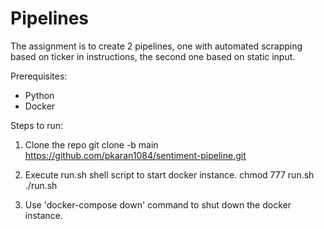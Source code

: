 # Pipelines
<!-- bIIZnCR-Z0dboHfaVICowg5yOrqQAqZfnCKlbQgipG0= -->


The assignment is to create 2 pipelines, one with automated scrapping based on ticker in instructions, the second one based on static input.

Prerequisites:
- Python
- Docker

Steps to run:

1. Clone the repo
    git clone -b main https://github.com/pkaran1084/sentiment-pipeline.git

2. Execute run.sh shell script to start docker instance.
   chmod 777 run.sh
    ./run.sh
   
3. Use 'docker-compose down' command to shut down the docker instance.


